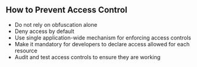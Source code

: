 
## How to Prevent Access Control

- Do not rely on obfuscation alone
- Deny access by default
- Use single application-wide mechanism for enforcing access controls
- Make it mandatory for developers to declare access allowed for each resource
- Audit and test access controls to ensure they are working